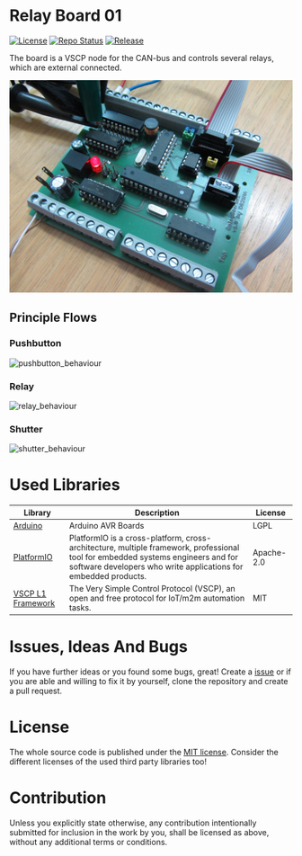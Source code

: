 # Relay Board 01 <!-- omit in toc -->

[![License](https://img.shields.io/badge/license-MIT-blue.svg)](http://choosealicense.com/licenses/mit/)
[![Repo Status](https://www.repostatus.org/badges/latest/wip.svg)](https://www.repostatus.org/#wip)
[![Release](https://img.shields.io/github/release/BlueAndi/RelayBoard01.svg)](https://github.com/BlueAndi/RelayBoard01/releases)

The board is a VSCP node for the CAN-bus and controls several relays, which are external connected.

![prototype](./doc/images/prototype.jpg)

## Principle Flows

### Pushbutton
![pushbutton_behaviour](http://www.plantuml.com/plantuml/proxy?cache=no&src=https://raw.github.com/BlueAndi/RelayBoard01/master/doc/architecture/pushbutton_behaviour.plantuml)

### Relay
![relay_behaviour](http://www.plantuml.com/plantuml/proxy?cache=no&src=https://raw.github.com/BlueAndi/RelayBoard01/master/doc/architecture/relay_behaviour.plantuml)

### Shutter
![shutter_behaviour](http://www.plantuml.com/plantuml/proxy?cache=no&src=https://raw.github.com/BlueAndi/RelayBoard01/master/doc/architecture/shutter_behaviour.plantuml)

# Used Libraries

| Library | Description | License |
| - | - | - |
| [Arduino](https://github.com/arduino/ArduinoCore-avr) | Arduino AVR Boards | LGPL |
| [PlatformIO](https://platformio.org) | PlatformIO is a cross-platform, cross-architecture, multiple framework, professional tool for embedded systems engineers and for software developers who write applications for embedded products. | Apache-2.0 |
| [VSCP L1 Framework](https://github.com/BlueAndi/vscp-framework) | The Very Simple Control Protocol (VSCP), an open and free protocol for IoT/m2m automation tasks. | MIT |

# Issues, Ideas And Bugs
If you have further ideas or you found some bugs, great! Create a [issue](https://github.com/BlueAndi/RelayBoard01/issues) or if you are able and willing to fix it by yourself, clone the repository and create a pull request.

# License
The whole source code is published under the [MIT license](http://choosealicense.com/licenses/mit/).
Consider the different licenses of the used third party libraries too!

# Contribution
Unless you explicitly state otherwise, any contribution intentionally submitted for inclusion in the work by you, shall be licensed as above, without any
additional terms or conditions.
